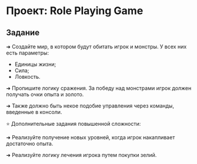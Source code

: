 # Проект: Role Playing Game 
## Задание
➜ Создайте мир, в котором будут обитать игрок и монстры. У всех них есть параметры:

* Единицы жизни;
* Сила;
* Ловкость.

➜ Пропишите логику сражения. За победу над монстрами игрок должен получать очки опыта и золото.

➜ Также должно быть некое подобие управления через команды, введенные в консоли.

⭐ Дополнительные задания повышенной сложности: 

➜ Реализуйте получение новых уровней, когда игрок накапливает достаточно опыта.

➜ Реализуйте логику лечения игрока путем покупки зелий.
